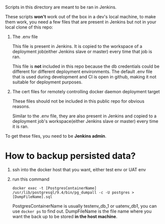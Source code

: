 Scripts in this directory are meant to be ran in Jenkins.

These scripts **won't** work out of the box in a dev's local machine, to make them work, you need a few files that are present in Jenkins but not in your local clone of this repo:

1.  The .env file

    This file is present in Jenkins. It is copied to the workspace of a deployment job(either Jenkins slave or master) every time that job is ran.

    This file is **not** included in this repo because the db credentials could be different for different deployment environments. The default .env file that is used during development and CI is open in github, making it not suitable for deployment purposes. 

2.  The cert files for remotely controlling docker daemon deployment target

    These files should not be included in this public repo for obvious reasons.
    
    Similar to the .env file, they are also present in Jenkins and copied to a deployment job's workspace(either Jenkins slave or master) every time it is ran.
     
To get these files, you need to be **Jenkins admin**.

# How to backup persisted data?

1.  ssh into the docker host that you want, either test env or UAT env

2.  run this command

    `docker exec -t [PostgresContainerName] /usr/lib/postgresql/9.4/bin/pg_dumpall -c -U postgres > [DumpFileName].sql`
    
    PostgresContainerName is usually testenv_db_1 or uatenv_db1, you can use `docker ps` to find out.
    DumpFileName is the file name where you want the back up to be stored **in the host machine**.
    

